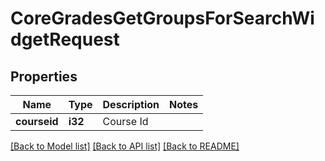 # CoreGradesGetGroupsForSearchWidgetRequest

## Properties

Name | Type | Description | Notes
------------ | ------------- | ------------- | -------------
**courseid** | **i32** | Course Id | 

[[Back to Model list]](../README.md#documentation-for-models) [[Back to API list]](../README.md#documentation-for-api-endpoints) [[Back to README]](../README.md)


